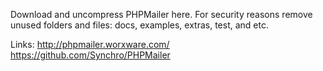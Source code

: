 
Download and uncompress PHPMailer here. For security reasons remove unused folders and files: docs, examples, extras, test, and etc.

Links:
http://phpmailer.worxware.com/
https://github.com/Synchro/PHPMailer
